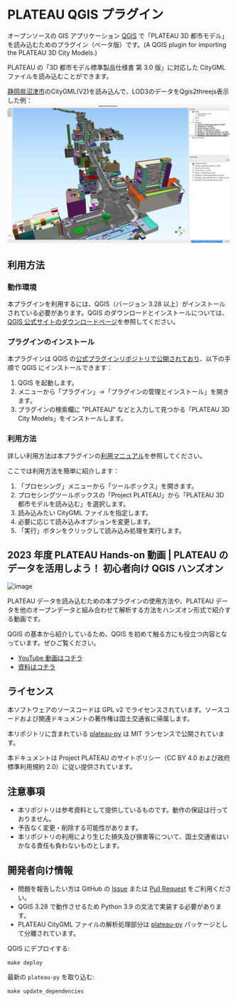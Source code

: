 # PLATEAU QGIS プラグイン

オープンソースの GIS アプリケーション [QGIS](https://www.qgis.org/) で「PLATEAU 3D 都市モデル」を読み込むためのプラグイン（ベータ版）です。(A QGIS plugin for importing the PLATEAU 3D City Models.)

PLATEAU の「3D 都市モデル標準製品仕様書 第 3.0 版」に対応した CityGML ファイルを読み込むことができます。

[静岡県沼津市](https://www.geospatial.jp/ckan/dataset/plateau-22203-numazu-shi-2021/resource/758fe63a-b20f-4d5d-817d-c35eac530143)のCityGML(V2)を読み込んで、LOD3のデータをQgis2threejs表示した例：
<img src="docs/picture/example_output.jpg" width="500">
## 利用方法

### 動作環境

本プラグインを利用するには、QGIS（バージョン 3.28 以上）がインストールされている必要があります。QGIS のダウンロードとインストールについては、[QGIS 公式サイトのダウンロードページ](https://qgis.org/ja/site/forusers/download.html)を参照してください。

### プラグインのインストール

本プラグインは QGIS の[公式プラグインリポジトリで公開されており](https://plugins.qgis.org/plugins/plateau_plugin/)、以下の手順で QGIS にインストールできます：

1. QGIS を起動します。
2. メニューから「プラグイン」→「プラグインの管理とインストール」を開きます。
3. プラグインの検索欄に "PLATEAU" などと入力して見つかる「PLATEAU 3D City Models」をインストールします。

### 利用方法

詳しい利用方法は本プラグインの[利用マニュアル](https://github.com/Project-PLATEAU/plateau-qgis-plugin/blob/main/docs/manual.md)を参照してください。

ここでは利用方法を簡単に紹介します：

1. 「プロセシング」メニューから「ツールボックス」を開きます。
2. プロセシングツールボックスの「Project PLATEAU」から「PLATEAU 3D 都市モデルを読み込む」を選択します。
3. 読み込みたい CityGML ファイルを指定します。
4. 必要に応じて読み込みオプションを変更します。
5. 「実行」ボタンをクリックして読み込み処理を実行します。

## 2023 年度 PLATEAU Hands-on 動画 | PLATEAU のデータを活用しよう！ 初心者向け QGIS ハンズオン

![image](https://github.com/Project-PLATEAU/plateau-qgis-plugin/assets/79615787/f909a6f7-8c72-49f8-9de3-52dfa84e9054)

PLATEAU データを読み込むための本プラグインの使用方法や、PLATEAU データを他のオープンデータと組み合わせて解析する方法をハンズオン形式で紹介する動画です。

QGIS の基本から紹介しているため、QGIS を初めて触る方にも役立つ内容となっています。ぜひご覧ください。

- [YouTube 動画はコチラ](https://www.youtube.com/watch?v=xZCLndeT58A)
- [資料はコチラ](https://github.com/Project-PLATEAU/plateau-qgis-plugin/blob/main/docs/plateauhands-on-08.pdf)

## ライセンス

本ソフトウェアのソースコードは GPL v2 でライセンスされています。ソースコードおよび関連ドキュメントの著作権は国土交通省に帰属します。

本リポジトリに含まれている [plateau-py](https://github.com/MIERUNE/plateau-py) は MIT ランセンスで公開されています。

本ドキュメントは Project PLATEAU のサイトポリシー（CC BY 4.0 および政府標準利用規約 2.0）に従い提供されています。

## 注意事項

- 本リポジトリは参考資料として提供しているものです。動作の保証は行っておりません。
- 予告なく変更・削除する可能性があります。
- 本リポジトリの利用により生じた損失及び損害等について、国土交通省はいかなる責任も負わないものとします。

## 開発者向け情報

- 問題を報告したい方は GitHub の [Issue](https://github.com/MIERUNE/plateau-qgis-plugin/issues) または [Pull Request](https://github.com/MIERUNE/plateau-qgis-plugin/pulls) をご利用ください。
- QGIS 3.28 で動作させるため Python 3.9 の文法で実装する必要があります。
- PLATEAU CityGML ファイルの解析処理部分は [plateau-py](https://github.com/MIERUNE/plateau-py) パッケージとして分離されています。

QGIS にデプロイする:

```console
make deploy
```

最新の `plateau-py` を取り込む:

```console
make update_dependencies
```
